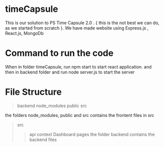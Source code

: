 # timeCapsule
This is our solution to PS Time Capsule 2.0 . { this is the not best we can do, as we started from scratch }.
We have made website using Express.js , React.js, MongoDb 

# Command to run the code
When in folder timeCapsule, run npm start to start react application. and then in backend folder and run node server.js to start the server

# File Structure
>backend
>node_modules
>public
>src

the folders node_modules, public and src contains the frontent files
in src
>src
>>api
>>context
>>Dashboard
>>pages
the folder backend contains the backend files
